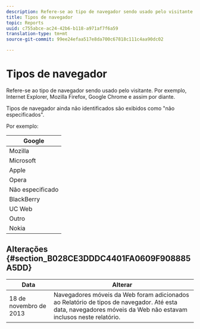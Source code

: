 ```yaml
---
description: Refere-se ao tipo de navegador sendo usado pelo visitante. Por exemplo, Internet Explorer, Mozilla Firefox, Google Chrome e assim por diante.
title: Tipos de navegador
topic: Reports
uuid: c755abce-ac24-42b6-b118-a971af7f6a59
translation-type: tm+mt
source-git-commit: 99ee24efaa517e8da700c67818c111c4aa90dc02

---
```



# Tipos de navegador

Refere-se ao tipo de navegador sendo usado pelo visitante. Por exemplo, Internet Explorer, Mozilla Firefox, Google Chrome e assim por diante.

Tipos de navegador ainda não identificados são exibidos como "não especificados".

Por exemplo:

| Google |
|---|
| Mozilla |
| Microsoft |
| Apple |
| Opera |
| Não especificado |
| BlackBerry |
| UC Web |
| Outro |
| Nokia |

## Alterações {#section_B028CE3DDDC4401FA0609F908885A5DD}

| Data | Alterar |
|---|---|
| 18 de novembro de 2013 | Navegadores móveis da Web foram adicionados ao Relatório de tipos de navegador. Até esta data, navegadores móveis da Web não estavam inclusos neste relatório. |

